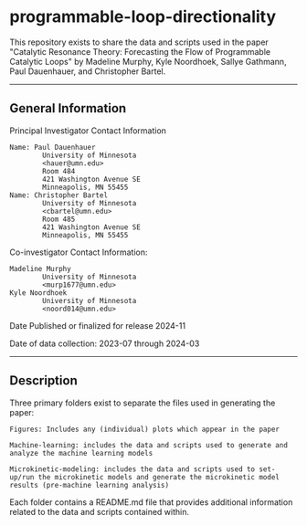 # programmable-loop-directionality

This repository exists to share the data and scripts used in the paper "Catalytic Resonance Theory: Forecasting the Flow of Programmable Catalytic Loops" by Madeline Murphy, Kyle Noordhoek, Sallye Gathmann, Paul Dauenhauer, and Christopher Bartel.

-------------------

General Information
-------------------

Principal Investigator Contact Information

    Name: Paul Dauenhauer
            University of Minnesota
            <hauer@umn.edu>
            Room 484
            421 Washington Avenue SE
            Minneapolis, MN 55455
    Name: Christopher Bartel
            University of Minnesota
            <cbartel@umn.edu>
            Room 485
            421 Washington Avenue SE
            Minneapolis, MN 55455

Co-investigator Contact Information:

    Madeline Murphy
            University of Minnesota
            <murp1677@umn.edu>
    Kyle Noordhoek
            University of Minnesota
            <noord014@umn.edu>

Date Published or finalized for release 2024-11

Date of data collection: 2023-07 through 2024-03

-------------------

Description
-------------------

Three primary folders exist to separate the files used in generating the paper:

    Figures: Includes any (individual) plots which appear in the paper

    Machine-learning: includes the data and scripts used to generate and analyze the machine learning models

    Microkinetic-modeling: includes the data and scripts used to set-up/run the microkinetic models and generate the microkinetic model results (pre-machine learning analysis)

Each folder contains a README.md file that provides additional information related to the data and scripts contained within.
